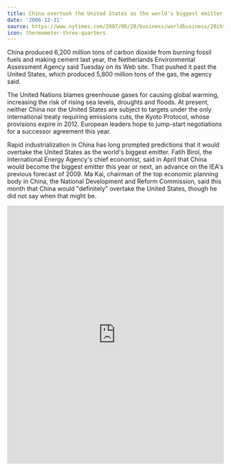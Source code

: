 ```yaml
---
title: China overtook the United States as the world's biggest emitter of carbon dioxide
date: '2006-12-31'
source: https://www.nytimes.com/2007/06/20/business/worldbusiness/20iht-emit.1.6227564.html
icon: thermometer-three-quarters
---
```


China produced 6,200 million tons of carbon dioxide from burning fossil fuels and making cement last year, the Netherlands Environmental Assessment Agency said Tuesday on its Web site. That pushed it past the United States, which produced 5,800 million tons of the gas, the agency said.

The United Nations blames greenhouse gases for causing global warming, increasing the risk of rising sea levels, droughts and floods. At present, neither China nor the United States are subject to targets under the only international treaty requiring emissions cuts, the Kyoto Protocol, whose provisions expire in 2012. European leaders hope to jump-start negotiations for a successor agreement this year.

Rapid industrialization in China has long prompted predictions that it would overtake the United States as the world's biggest emitter. Fatih Birol, the International Energy Agency's chief economist, said in April that China would become the biggest emitter this year or next, an advance on the IEA's previous forecast of 2009. Ma Kai, chairman of the top economic planning body in China, the National Development and Reform Commission, said this month that China would "definitely" overtake the United States, though he did not say when that might be.

<iframe src="https://ourworldindata.org/grapher/annual-co2-emissions-per-country?country=~CHN" loading="lazy" style="width: 100%; height: 600px; border: 0px none;">
</iframe>